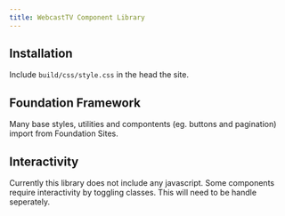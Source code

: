 ```yaml
---
title: WebcastTV Component Library
---
```



## Installation

Include `build/css/style.css` in the head the site.

## Foundation Framework

Many base styles, utilities and compontents (eg. buttons and pagination) import from Foundation Sites. 

## Interactivity

Currently this library does not include any javascript. Some components require interactivity by toggling classes. This will need to be handle seperately. 



